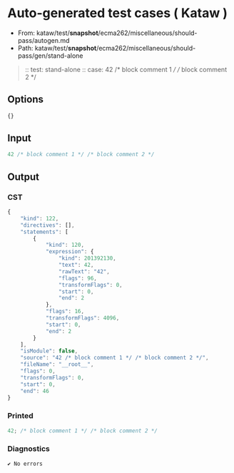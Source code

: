 # Auto-generated test cases ( Kataw )
- From: kataw/test/__snapshot__/ecma262/miscellaneous/should-pass/autogen.md
- Path: kataw/test/__snapshot__/ecma262/miscellaneous/should-pass/gen/stand-alone
> :: test: stand-alone
> :: case: 42 /* block comment 1 */ /* block comment 2 */
## Options

`````js
{}
`````
## Input

`````js
42 /* block comment 1 */ /* block comment 2 */
`````
## Output

### CST

```javascript
{
    "kind": 122,
    "directives": [],
    "statements": [
        {
            "kind": 120,
            "expression": {
                "kind": 201392130,
                "text": 42,
                "rawText": "42",
                "flags": 96,
                "transformFlags": 0,
                "start": 0,
                "end": 2
            },
            "flags": 16,
            "transformFlags": 4096,
            "start": 0,
            "end": 2
        }
    ],
    "isModule": false,
    "source": "42 /* block comment 1 */ /* block comment 2 */",
    "fileName": "__root__",
    "flags": 0,
    "transformFlags": 0,
    "start": 0,
    "end": 46
}
```

### Printed

```javascript
42; /* block comment 1 */ /* block comment 2 */
```

### Diagnostics

```javascript
✔ No errors
```

